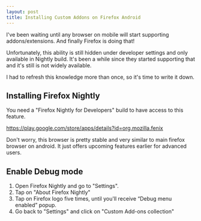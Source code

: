 ```yaml
---
layout: post
title: Installing Custom Addons on Firefox Android
---
```

I've been waiting until any browser on mobile will start supporting addons/extensions. And finally Firefox is doing that! 

Unfortunately, this ability is still hidden under developer settings and only available in Nightly build. It's been a while since they started supporting that and it's still is not widely available.

I had to refresh this knowledge more than once, so it's time to write it down.


## Installing Firefox Nightly
You need a "Firefox Nightly for Developers" build to have access to this feature. 

https://play.google.com/store/apps/details?id=org.mozilla.fenix

Don't worry, this browser is pretty stable and very similar to main firefox browser on android. It just offers upcoming features earlier for advanced users.

## Enable Debug mode
1. Open Firefox Nightly and go to "Settings".
2. Tap on "About Firefox Nightly"
3. Tap on Firefox logo five times, until you'll receive “Debug menu enabled” popup.
4. Go back to "Settings" and click on "Custom Add-ons collection"


